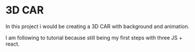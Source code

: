 # 3D CAR
In this project i would be creating a 3D CAR with background and animation.

I am following to tutorial because still being my first steps with three JS + react.